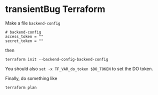 # transientBug Terraform

Make a file `backend-config`
```
# backend-config
access_token = ""
secret_token = ""
```
then
```
terraform init --backend-config-backend-config
```

You should also `set -x TF_VAR_do_token $DO_TOKEN` to set the DO token.

Finally, do something like

```
terraform plan
```
